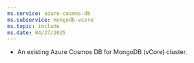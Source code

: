 ```yaml
---
ms.service: azure-cosmos-db
ms.subservice: mongodb-vcore
ms.topic: include
ms.date: 04/27/2025
---
```


- An existing Azure Cosmos DB for MongoDB (vCore) cluster.
